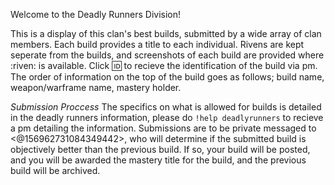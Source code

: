 Welcome to the Deadly Runners Division!

This is a display of this clan's best builds, submitted by a wide array of clan members.  Each build provides a title to each individual.  Rivens are kept seperate from the builds, and  screenshots of each build are provided where :riven: is available.  Click :id: to recieve the identification of the build via pm.  The order of information on the top of the build goes as follows; build name, weapon/warframe name, mastery holder.

*Submission Proccess*
The specifics on what is allowed for builds is detailed in the deadly runners information, please do `!help deadlyrunners` to recieve a pm detailing the information.  Submissions are to be private messaged to <@156962731084349442>, who will determine if the submitted build is objectively better than the previous build.  If so, your build will be posted, and  you will be awarded the mastery title for the build, and the previous build will be archived.
